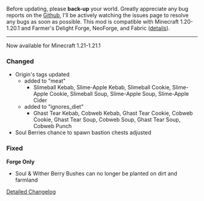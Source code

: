 Before updating, please **back-up** your world. Greatly appreciate any bug reports on the 
[Github](https://github.com/ChefMooon/frights-delight/issues), I'll be 
actively watching the issues page to resolve any bugs as soon as possible.
This mod is compatible with Minecraft 1.20-1.20.1 and Farmer's Delight Forge,
NeoForge, and Fabric 
([details](https://github.com/ChefMooon/frights-delight/wiki#compatible-versions)).

***

Now available for Minecraft 1.21-1.21.1

### Changed

- Origin's tags updated
  - added to "meat"
    - Slimeball Kebab, Slime-Apple Kebab, Slimeball Cookie, Slime-Apple Cookie, Slimeball Soup,
        Slime-Apple Soup, Slime-Apple Cider
  - added to "ignores_diet"
    - Ghast Tear Kebab, Cobweb Kebab, Ghast Tear Cookie, Cobweb Cookie, Ghast Tear Soup, Cobweb Soup,
        Ghast Tear Soup, Cobweb Punch
- Soul Berries chance to spawn bastion chests adjusted

### Fixed

**Forge Only**
- Soul & Wither Berry Bushes can no longer be planted on dirt and farmland

[Detailed Changelog](https://github.com/ChefMooon/frights-delight/wiki/Detailed-Changelog)